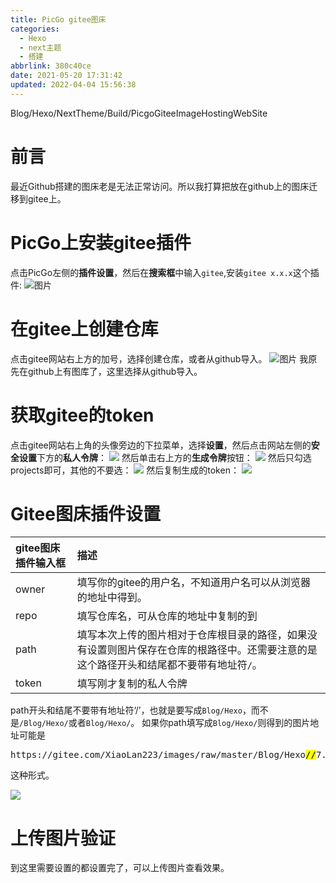 ```yaml
---
title: PicGo gitee图床
categories: 
  - Hexo
  - next主题
  - 搭建
abbrlink: 380c40ce
date: 2021-05-20 17:31:42
updated: 2022-04-04 15:56:38
---
```

Blog/Hexo/NextTheme/Build/PicgoGiteeImageHostingWebSite
# 前言
最近Github搭建的图床老是无法正常访问。所以我打算把放在github上的图床迁移到gitee上。
# PicGo上安装gitee插件
点击PicGo左侧的**插件设置**，然后在**搜索框**中输入`gitee`,安装`gitee x.x.x`这个插件:
![图片](https://gitee.com/XiaoLan223/images/raw/master/Blog/Hexo/NextTheme/Build/PicgoGiteeImageHostingWebSite/1.png)
# 在gitee上创建仓库
点击gitee网站右上方的加号，选择创建仓库，或者从github导入。
![图片](https://gitee.com/XiaoLan223/images/raw/master/Blog/Hexo/NextTheme/Build/PicgoGiteeImageHostingWebSite/2.png)
我原先在github上有图库了，这里选择从github导入。
# 获取gitee的token
点击gitee网站右上角的头像旁边的下拉菜单，选择**设置**，然后点击网站左侧的**安全设置**下方的**私人令牌**：
![](https://gitee.com/XiaoLan223/images/raw/master/Blog/Hexo/NextTheme/Build/PicgoGiteeImageHostingWebSite/3.png)
然后单击右上方的**生成令牌**按钮：
![](https://gitee.com/XiaoLan223/images/raw/master/Blog/Hexo/NextTheme/Build/PicgoGiteeImageHostingWebSite/4.png)
然后只勾选projects即可，其他的不要选：
![](https://gitee.com/XiaoLan223/images/raw/master/Blog/Hexo/NextTheme/Build/PicgoGiteeImageHostingWebSite/5.png)
然后复制生成的token：
![](https://gitee.com/XiaoLan223/images/raw/master/Blog/Hexo/NextTheme/Build/PicgoGiteeImageHostingWebSite/6.png)
# Gitee图床插件设置

|gitee图床插件输入框|描述|
|:---|:---|
|owner|填写你的gitee的用户名，不知道用户名可以从浏览器的地址中得到。|
|repo|填写仓库名，可从仓库的地址中复制的到|
|path|填写本次上传的图片相对于仓库根目录的路径，如果没有设置则图片保存在仓库的根路径中。还需要注意的是这个路径开头和结尾都不要带有地址符`/`。|
|token|填写刚才复制的私人令牌|

path开头和结尾不要带有地址符‘/’，也就是要写成`Blog/Hexo`，而不是`/Blog/Hexo/`或者`Blog/Hexo/`。
如果你path填写成`Blog/Hexo/`则得到的图片地址可能是

<pre>
https://gitee.com/XiaoLan223/images/raw/master/Blog/Hexo<mark>//</mark>7.png
</pre>

这种形式。

![](https://gitee.com/XiaoLan223/images/raw/master/Blog/Hexo/NextTheme/Build/PicgoGiteeImageHostingWebSite/7.png)

# 上传图片验证
到这里需要设置的都设置完了，可以上传图片查看效果。

